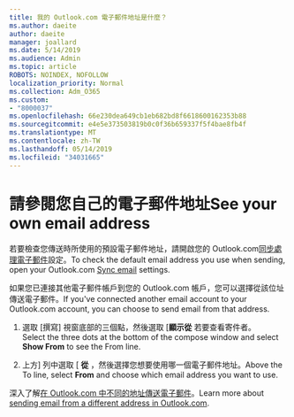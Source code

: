 ```yaml
---
title: 我的 Outlook.com 電子郵件地址是什麼？
ms.author: daeite
author: daeite
manager: joallard
ms.date: 5/14/2019
ms.audience: Admin
ms.topic: article
ROBOTS: NOINDEX, NOFOLLOW
localization_priority: Normal
ms.collection: Adm_O365
ms.custom:
- "8000037"
ms.openlocfilehash: 66e230dea649cb1eb682bd8f6618600162353b88
ms.sourcegitcommit: e4e5e373503819b0c0f36b659337f5f4bae8fb4f
ms.translationtype: MT
ms.contentlocale: zh-TW
ms.lasthandoff: 05/14/2019
ms.locfileid: "34031665"
---
```

# <a name="see-your-own-email-address"></a><span data-ttu-id="339ca-102">請參閱您自己的電子郵件地址</span><span class="sxs-lookup"><span data-stu-id="339ca-102">See your own email address</span></span>

<span data-ttu-id="339ca-103">若要檢查您傳送時所使用的預設電子郵件地址，請開啟您的 Outlook.com[同步處理電子郵件](https://outlook.live.com/mail/options/mail/accounts)設定。</span><span class="sxs-lookup"><span data-stu-id="339ca-103">To check the default email address you use when sending, open your Outlook.com [Sync email](https://outlook.live.com/mail/options/mail/accounts) settings.</span></span>

<span data-ttu-id="339ca-104">如果您已連接其他電子郵件帳戶到您的 Outlook.com 帳戶，您可以選擇從該位址傳送電子郵件。</span><span class="sxs-lookup"><span data-stu-id="339ca-104">If you've connected another email account to your Outlook.com account, you can choose to send email from that address.</span></span>

1. <span data-ttu-id="339ca-105">選取 [撰寫] 視窗底部的三個點，然後選取 [**顯示從** 若要查看寄件者。</span><span class="sxs-lookup"><span data-stu-id="339ca-105">Select the three dots at the bottom of the compose window and select **Show From** to see the From line.</span></span>

2. <span data-ttu-id="339ca-106">上方] 列中選取 [ **從** ，然後選擇您想要使用哪一個電子郵件地址。</span><span class="sxs-lookup"><span data-stu-id="339ca-106">Above the To line, select **From** and choose which email address you want to use.</span></span>

<span data-ttu-id="339ca-107">深入了解[在 Outlook.com 中不同的地址傳送電子郵件](https://support.office.com/article/ccba89cb-141c-4a36-8c56-6d16a8556d2e)。</span><span class="sxs-lookup"><span data-stu-id="339ca-107">Learn more about [sending email from a different address in Outlook.com](https://support.office.com/article/ccba89cb-141c-4a36-8c56-6d16a8556d2e).</span></span>